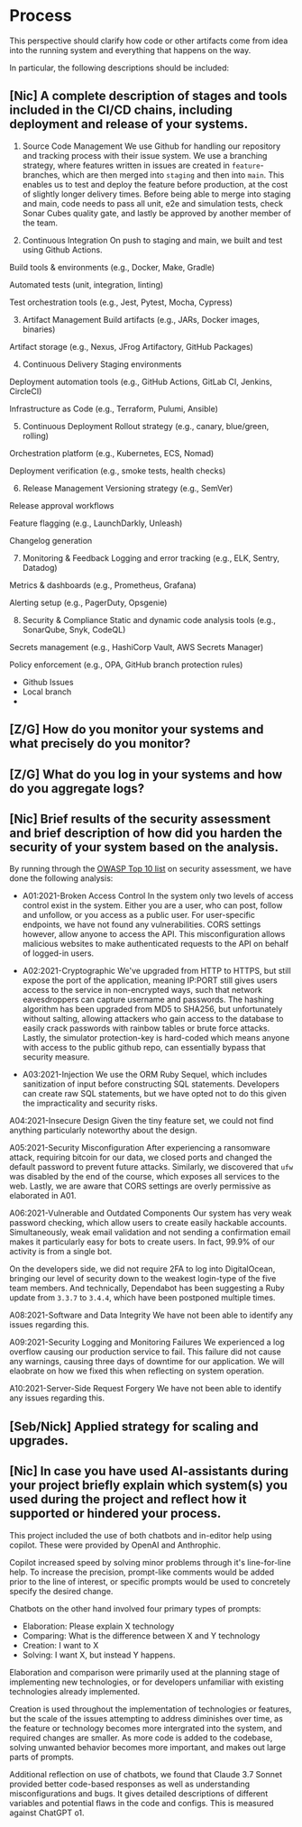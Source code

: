 # Process

This perspective should clarify how code or other artifacts come from idea into the running system and everything that happens on the way.

In particular, the following descriptions should be included:

## [Nic] A complete description of stages and tools included in the CI/CD chains, including deployment and release of your systems.

1. Source Code Management
We use Github for handling our repository and tracking process with their issue system. We use a branching strategy, where features written in issues are created in `feature`-branches, which are then merged into `staging` and then into `main`. This enables us to test and deploy the feature before production, at the cost of slightly longer delivery times. Before being able to merge into staging and main, code needs to pass all unit, e2e and simulation tests, check Sonar Cubes quality gate, and lastly be approved by another member of the team.

1. Continuous Integration
On push to staging and main, we built and test using Github Actions. 

Build tools & environments (e.g., Docker, Make, Gradle)

Automated tests (unit, integration, linting)

Test orchestration tools (e.g., Jest, Pytest, Mocha, Cypress)

3. Artifact Management
Build artifacts (e.g., JARs, Docker images, binaries)

Artifact storage (e.g., Nexus, JFrog Artifactory, GitHub Packages)

4. Continuous Delivery
Staging environments

Deployment automation tools (e.g., GitHub Actions, GitLab CI, Jenkins, CircleCI)

Infrastructure as Code (e.g., Terraform, Pulumi, Ansible)

5. Continuous Deployment
Rollout strategy (e.g., canary, blue/green, rolling)

Orchestration platform (e.g., Kubernetes, ECS, Nomad)

Deployment verification (e.g., smoke tests, health checks)

6. Release Management
Versioning strategy (e.g., SemVer)

Release approval workflows

Feature flagging (e.g., LaunchDarkly, Unleash)

Changelog generation

7. Monitoring & Feedback
Logging and error tracking (e.g., ELK, Sentry, Datadog)

Metrics & dashboards (e.g., Prometheus, Grafana)

Alerting setup (e.g., PagerDuty, Opsgenie)

8. Security & Compliance
Static and dynamic code analysis tools (e.g., SonarQube, Snyk, CodeQL)

Secrets management (e.g., HashiCorp Vault, AWS Secrets Manager)

Policy enforcement (e.g., OPA, GitHub branch protection rules)

- Github Issues
- Local branch
- 


## [Z/G] How do you monitor your systems and what precisely do you monitor?



## [Z/G]  What do you log in your systems and how do you aggregate logs?



## [Nic] Brief results of the security assessment and brief description of how did you harden the security of your system based on the analysis.
By running through the [OWASP Top 10 list](https://owasp.org/www-project-top-ten/) on security assessment, we have done the following analysis:

- A01:2021-Broken Access Control
In the system only two levels of access control exist in the system. Either you are a user, who can post, follow and unfollow, or you access as a public user. For user-specific endpoints, we have not found any vulnerabilities. CORS settings however, allow anyone to access the API. This misconfiguration allows malicious websites to make authenticated requests to the API on behalf of logged-in users.

- A02:2021-Cryptographic
We've upgraded from HTTP to HTTPS, but still expose the port of the application, meaning IP:PORT still gives users access to the service in non-encrypted ways, such that network eavesdroppers can capture username and passwords. The hashing algorithm has been upgraded from MD5 to SHA256, but unfortunately without salting, allowing attackers who gain access to the database to easily crack passwords with rainbow tables or brute force attacks. Lastly, the simulator protection-key is hard-coded which means anyone with access to the public github repo, can essentially bypass that security measure.

- A03:2021-Injection
We use the ORM Ruby Sequel, which includes sanitization of input before constructing SQL statements. Developers can create raw SQL statements, but we have opted not to do this given the impracticality and security risks.

A04:2021-Insecure Design
Given the tiny feature set, we could not find anything particularly noteworthy about the design.

A05:2021-Security Misconfiguration
After experiencing a ransomware attack, requiring bitcoin for our data, we closed ports and changed the default password to prevent future attacks. Similarly, we discovered that `ufw` was disabled by the end of the course, which exposes all services to the web. Lastly, we are aware that CORS settings are overly permissive as elaborated in A01.

A06:2021-Vulnerable and Outdated Components
Our system has very weak password checking, which allow users to create easily hackable accounts. Simultaneously, weak email validation and not sending a confirmation email makes it particularly easy for bots to create users. In fact, 99.9% of our activity is from a single bot.

On the developers side, we did not require 2FA to log into DigitalOcean, bringing our level of security down to the weakest login-type of the five team members. And technically, Dependabot has been suggesting a Ruby update from `3.3.7` to `3.4.4`, which have been postponed multiple times.

A08:2021-Software and Data Integrity
We have not been able to identify any issues regarding this.

A09:2021-Security Logging and Monitoring Failures
We experienced a log overflow causing our production service to fail. This failure did not cause any warnings, causing three days of downtime for our application. We will elaobrate on how we fixed this when reflecting on system operation.

A10:2021-Server-Side Request Forgery
We have not been able to identify any issues regarding this.


## [Seb/Nick] Applied strategy for scaling and upgrades.



## [Nic] In case you have used AI-assistants during your project briefly explain which system(s) you used during the project and reflect how it supported or hindered your process.
This project included the use of both chatbots and in-editor help using copilot. These were provided by OpenAI and Anthrophic.

Copilot increased speed by solving minor problems through it's line-for-line help. To increase the precision, prompt-like comments would be added prior to the line of interest, or specific prompts would be used to concretely specify the desired change.

Chatbots on the other hand involved four primary types of prompts:
- Elaboration: Please explain X technology
- Comparing: What is the difference between X and Y technology
- Creation: I want to X
- Solving: I want X, but instead Y happens.

Elaboration and comparison were primarily used at the planning stage of implementing new technologies, or for developers unfamiliar with existing technologies already implemented.

Creation is used throughout the implementation of technologies or features, but the scale of the issues attempting to address diminishes over time, as the feature or technology becomes more intergrated into the system, and required changes are smaller.
As more code is added to the codebase, solving unwanted behavior becomes more important, and makes out large parts of prompts.

Additional reflection on use of chatbots, we found that Claude 3.7 Sonnet provided better code-based responses as well as understanding misconfigurations and bugs. It gives detailed descriptions of different variables and potential flaws in the code and configs. This is measured against ChatGPT o1.
